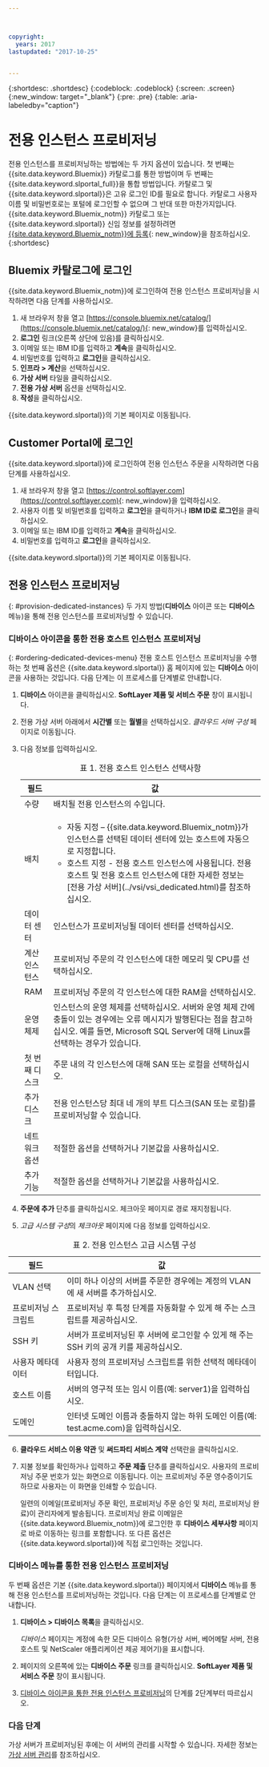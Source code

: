 ```yaml
---



copyright:
  years: 2017
lastupdated: "2017-10-25"


---
```


{:shortdesc: .shortdesc}
{:codeblock: .codeblock}
{:screen: .screen}
{:new_window: target="_blank"}
{:pre: .pre}
{:table: .aria-labeledby="caption"}


# 전용 인스턴스 프로비저닝

전용 인스턴스를 프로비저닝하는 방법에는 두 가지 옵션이 있습니다. 첫 번째는 {{site.data.keyword.Bluemix}} 카탈로그를 통한 방법이며 두 번째는 {{site.data.keyword.slportal_full}}을 통합 방법입니다. 카탈로그 및 {{site.data.keyword.slportal}}은 고유 로그인 ID를 필요로 합니다. 카탈로그 사용자 이름 및 비밀번호로는 포털에 로그인할 수 없으며 그 반대 또한 마찬가지입니다. {{site.data.keyword.Bluemix_notm}} 카탈로그 또는 {{site.data.keyword.slportal}} 신임 정보를 설정하려면 [{{site.data.keyword.Bluemix_notm}}에 등록](https://console.bluemix.net/docs/admin/adminpublic.html#signing-up-for-bluemix){: new_window}을 참조하십시오.
{:shortdesc}

## Bluemix 카탈로그에 로그인
{{site.data.keyword.Bluemix_notm}}에 로그인하여 전용 인스턴스 프로비저닝을 시작하려면 다음 단계를 사용하십시오. 

1. 새 브라우저 창을 열고 [https://console.bluemix.net/catalog/](https://console.bluemix.net/catalog/){: new_window}를 입력하십시오. 
2.	**로그인** 링크(오른쪽 상단에 있음)를 클릭하십시오.  
3.	이메일 또는 IBM ID를 입력하고 **계속**을 클릭하십시오. 
4.	비밀번호를 입력하고 **로그인**을 클릭하십시오. 
5.	**인프라 > 계산**을 선택하십시오. 
6.  **가상 서버** 타일을 클릭하십시오. 
7.	**전용 가상 서버** 옵션을 선택하십시오. 
8.  **작성**을 클릭하십시오.  

{{site.data.keyword.slportal}}의 기본 페이지로 이동됩니다.

## Customer Portal에 로그인
{{site.data.keyword.slportal}}에 로그인하여 전용 인스턴스 주문을 시작하려면 다음 단계를 사용하십시오.

1.	새 브라우저 창을 열고 [https://control.softlayer.com](https://control.softlayer.com){: new_window}을 입력하십시오.  
2.	사용자 이름 및 비밀번호를 입력하고 **로그인**을 클릭하거나 **IBM ID로 로그인**을 클릭하십시오. 
3.	이메일 또는 IBM ID를 입력하고 **계속**을 클릭하십시오. 
4.	비밀번호를 입력하고 **로그인**을 클릭하십시오. 

{{site.data.keyword.slportal}}의 기본 페이지로 이동됩니다.

## 전용 인스턴스 프로비저닝
{: #provision-dedicated-instances}
두 가지 방법(**디바이스** 아이콘 또는 **디바이스** 메뉴)을 통해 전용 인스턴스를 프로비저닝할 수 있습니다. 

### 디바이스 아이콘을 통한 전용 호스트 인스턴스 프로비저닝
{: #ordering-dedicated-devices-menu}
전용 호스트 인스턴스 프로비저닝을 수행하는 첫 번째 옵션은 {{site.data.keyword.slportal}} 홈 페이지에 있는 **디바이스** 아이콘을 사용하는 것입니다. 다음 단계는 이 프로세스를 단계별로 안내합니다. 

1.	**디바이스** 아이콘을 클릭하십시오. **SoftLayer 제품 및 서비스 주문** 창이 표시됩니다.  
2.  전용 가상 서버 아래에서 **시간별** 또는 **월별**을 선택하십시오. *클라우드 서버 구성* 페이지로 이동됩니다.  

3.	다음 정보를 입력하십시오. 
       
    <table>
    <CAPTION>표 1. 전용 호스트 인스턴스 선택사항</CAPTION>
    <THEAD>
    <TR>
    <th>필드</th>
    <th>값</th>
    </TR>
    </THEAD>
    <TBODY>
    <tr>
    <td>수량</td>
    <td>배치될 전용 인스턴스의 수입니다. </td>
    </tr>
    <tr>
    <td>배치</td>
    <td>
    <ul>
    <li>자동 지정 – {{site.data.keyword.Bluemix_notm}}가 인스턴스를 선택된 데이터 센터에 있는 호스트에 자동으로 지정합니다.</li>
    <li>호스트 지정 - 전용 호스트 인스턴스에 사용됩니다. 전용 호스트 및 전용 호스트 인스턴스에 대한 자세한 정보는 [전용 가상 서버](../vsi/vsi_dedicated.html)를 참조하십시오. </li>
    </ul>
    </td>
    </tr>
    <tr>
    <td>데이터 센터</td>
    <td>인스턴스가 프로비저닝될 데이터 센터를 선택하십시오. </td>
    </tr>
    <tr>
    <td>계산 인스턴스</td>
    <td> 프로비저닝 주문의 각 인스턴스에 대한 메모리 및 CPU를 선택하십시오. </td>
    </tr>
    <tr>
    <td>RAM</td>
    <td> 프로비저닝 주문의 각 인스턴스에 대한 RAM을 선택하십시오. </td>
    </tr>
    <tr>
    <td>운영 체제</td>
    <td>인스턴스의 운영 체제를 선택하십시오. 서버와 운영 체제 간에 충돌이 있는 경우에는 오류 메시지가 발행된다는 점을 참고하십시오. 예를 들면, Microsoft SQL Server에 대해 Linux를 선택하는 경우가 있습니다. </td>
    </tr>
    <tr>
    <td>첫 번째 디스크</td>
    <td>주문 내의 각 인스턴스에 대해 SAN 또는 로컬을 선택하십시오. </td>
    </tr>
    <tr>
    <td>추가 디스크</td>
    <td>전용 인스턴스당 최대 네 개의 부트 디스크(SAN 또는 로컬)를 프로비저닝할 수 있습니다. </td>
    </tr>
    <td>네트워크 옵션</td>
    <td> 적절한 옵션을 선택하거나 기본값을 사용하십시오. </td>
    </tr>
    <tr>
    <td>추가 기능</td>
    <td> 적절한 옵션을 선택하거나 기본값을 사용하십시오. </td>
    </tr>
    <tr>
    </TBODY>
    </table> 

4.	**주문에 추가** 단추를 클릭하십시오. 체크아웃 페이지로 경로 재지정됩니다.
5.  *고급 시스템 구성*의 *체크아웃* 페이지에 다음 정보를 입력하십시오. 

<table>
    <CAPTION>표 2. 전용 인스턴스 고급 시스템 구성</CAPTION>
    <THEAD>
    <TR>
    <th>필드</th>
    <th>값</th>
    </TR>
    </THEAD>
    <TBODY>
    <tr>
    <td>VLAN 선택</td>
    <td>이미 하나 이상의 서버를 주문한 경우에는 계정의 VLAN에 새 서버를 추가하십시오. </td>
    </tr>
    <tr>
    <td>프로비저닝 스크립트</td>
    <td>프로비저닝 후 특정 단계를 자동화할 수 있게 해 주는 스크립트를 제공하십시오. </td>
    </tr>
    <tr>
    <td>SSH 키</td>
    <td>서버가 프로비저닝된 후 서버에 로그인할 수 있게 해 주는 SSH 키의 공개 키를 제공하십시오. </td>
    </tr>
    <tr>
    <td>사용자 메타데이터</td>
    <td>사용자 정의 프로비저닝 스크립트를 위한 선택적 메타데이터입니다. </td>
    </tr>
    <tr>
    <td>호스트 이름</td>
    <td>서버의 영구적 또는 임시 이름(예: server1)을 입력하십시오. </td>
    </tr>
    <tr>
    <td>도메인</td>
    <td>인터넷 도메인 이름과 충돌하지 않는 하위 도메인 이름(예: test.acme.com)을 입력하십시오. </td>
    </tr>
    </TBODY>
    </table>

6.  **클라우드 서비스 이용 약관** 및 **써드파티 서비스 계약** 선택란을 클릭하십시오. 
7. 지불 정보를 확인하거나 입력하고 **주문 제출** 단추를 클릭하십시오. 사용자의 프로비저닝 주문 번호가 있는 화면으로 이동됩니다. 이는 프로비저닝 주문 영수증이기도 하므로 사용자는 이 화면을 인쇄할 수 있습니다. 

    일련의 이메일(프로비저닝 주문 확인, 프로비저닝 주문 승인 및 처리, 프로비저닝 완료)이 관리자에게 발송됩니다. 프로비저닝 완료 이메일은 {{site.data.keyword.Bluemix_notm}}에 로그인한 후 **디바이스 세부사항** 페이지로 바로 이동하는 링크를 포함합니다. 또 다른 옵션은 {{site.data.keyword.slportal}}에 직접 로그인하는 것입니다.

### 디바이스 메뉴를 통한 전용 인스턴스 프로비저닝

두 번째 옵션은 기본 {{site.data.keyword.slportal}} 페이지에서 **디바이스** 메뉴를 통해 전용 인스턴스를 프로비저닝하는 것입니다. 다음 단계는 이 프로세스를 단계별로 안내합니다. 

1.	**디바이스 > 디바이스 목록**을 클릭하십시오.  
 
    *디바이스* 페이지는 계정에 속한 모든 디바이스 유형(가상 서버, 베어메탈 서버, 전용 호스트 및 NetScaler 애플리케이션 제공 제어기)을 표시합니다. 

2.	페이지의 오른쪽에 있는 **디바이스 주문** 링크를 클릭하십시오.
    **SoftLayer 제품 및 서비스 주문** 창이 표시됩니다. 
3.	[디바이스 아이콘을 통한 전용 인스턴스 프로비저닝](#ordering-dedicated-devices-menu)의 단계를 2단계부터 따르십시오. 

### 다음 단계
가상 서버가 프로비저닝된 후에는 이 서버의 관리를 시작할 수 있습니다. 자세한 정보는 [가상 서버 관리](../vsi/vsi_managing.html)를 참조하십시오. 
